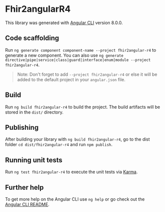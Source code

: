 # Fhir2angularR4

This library was generated with [Angular CLI](https://github.com/angular/angular-cli) version 8.0.0.

## Code scaffolding

Run `ng generate component component-name --project fhir2angular-r4` to generate a new component. You can also use `ng generate directive|pipe|service|class|guard|interface|enum|module --project fhir2angular-r4`.
> Note: Don't forget to add `--project fhir2angular-r4` or else it will be added to the default project in your `angular.json` file. 

## Build

Run `ng build fhir2angular-r4` to build the project. The build artifacts will be stored in the `dist/` directory.

## Publishing

After building your library with `ng build fhir2angular-r4`, go to the dist folder `cd dist/fhir2angular-r4` and run `npm publish`.

## Running unit tests

Run `ng test fhir2angular-r4` to execute the unit tests via [Karma](https://karma-runner.github.io).

## Further help

To get more help on the Angular CLI use `ng help` or go check out the [Angular CLI README](https://github.com/angular/angular-cli/blob/master/README.md).
